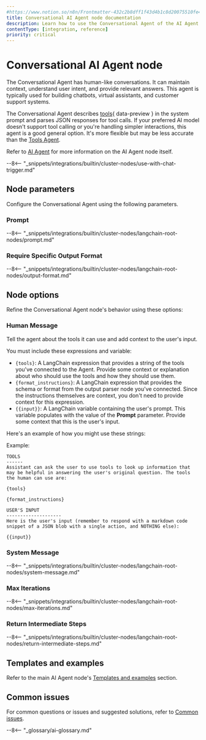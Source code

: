 ```yaml
---
#https://www.notion.so/n8n/Frontmatter-432c2b8dff1f43d4b1c8d20075510fe4
title: Conversational AI Agent node documentation
description: Learn how to use the Conversational Agent of the AI Agent node in n8n. Follow technical documentation to integrate the Conversational Agent into your workflows.
contentType: [integration, reference]
priority: critical
---
```


# Conversational AI Agent node

The Conversational Agent has human-like conversations. It can maintain context, understand user intent, and provide relevant answers. This agent is typically used for building chatbots, virtual assistants, and customer support systems.

The Conversational Agent describes [tools](/glossary.md#ai-tool){ data-preview } in the system prompt and parses JSON responses for tool calls. If your preferred AI model doesn't support tool calling or you're handling simpler interactions, this agent is a good general option. It's more flexible but may be less accurate than the [Tools Agent](/integrations/builtin/cluster-nodes/root-nodes/n8n-nodes-langchain.agent/tools-agent.md).

Refer to [AI Agent](/integrations/builtin/cluster-nodes/root-nodes/n8n-nodes-langchain.agent/index.md) for more information on the AI Agent node itself.

--8<-- "_snippets/integrations/builtin/cluster-nodes/use-with-chat-trigger.md"

## Node parameters

Configure the Conversational Agent using the following parameters.

### Prompt

--8<-- "_snippets/integrations/builtin/cluster-nodes/langchain-root-nodes/prompt.md"

### Require Specific Output Format

--8<-- "_snippets/integrations/builtin/cluster-nodes/langchain-root-nodes/output-format.md"

## Node options

Refine the Conversational Agent node's behavior using these options:

### Human Message

Tell the agent about the tools it can use and add context to the user's input.

You must include these expressions and variable:

* `{tools}`: A LangChain expression that provides a string of the tools you've connected to the Agent. Provide some context or explanation about who should use the tools and how they should use them.
* `{format_instructions}`: A LangChain expression that provides the schema or format from the output parser node you've connected. Since the instructions themselves are context, you don't need to provide context for this expression.
* `{{input}}`: A LangChain variable containing the user's prompt. This variable populates with the value of the **Prompt** parameter. Provide some context that this is the user's input.

Here's an example of how you might use these strings:

Example:

```
TOOLS
------
Assistant can ask the user to use tools to look up information that may be helpful in answering the user's original question. The tools the human can use are:

{tools}

{format_instructions}

USER'S INPUT
--------------------
Here is the user's input (remember to respond with a markdown code snippet of a JSON blob with a single action, and NOTHING else):

{{input}}
```

### System Message 

--8<-- "_snippets/integrations/builtin/cluster-nodes/langchain-root-nodes/system-message.md"

### Max Iterations

--8<-- "_snippets/integrations/builtin/cluster-nodes/langchain-root-nodes/max-iterations.md"

### Return Intermediate Steps

--8<-- "_snippets/integrations/builtin/cluster-nodes/langchain-root-nodes/return-intermediate-steps.md"

## Templates and examples

Refer to the main AI Agent node's [Templates and examples](/integrations/builtin/cluster-nodes/root-nodes/n8n-nodes-langchain.agent/index.md#templates-and-examples) section.

## Common issues

For common questions or issues and suggested solutions, refer to [Common issues](/integrations/builtin/cluster-nodes/root-nodes/n8n-nodes-langchain.agent/common-issues.md).

--8<-- "_glossary/ai-glossary.md"
